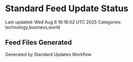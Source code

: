 # Standard Feed Update Status
Last updated: Wed Aug  6 16:18:02 UTC 2025
Categories: technology,business,world

## Feed Files Generated

Generated by Standard Updates Workflow
